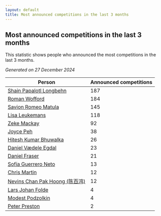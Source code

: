 ```yaml
---
layout: default
title: Most announced competitions in the last 3 months
---
```

## Most announced competitions in the last 3 months
This statistic shows people who announced the most competitions in the last 3 months.

*Generated on 27 December 2024*

| Person | Announced competitions |
| --- | --- |
| [Shain Papalotl Longbehn](https://www.worldcubeassociation.org/persons/2020LONG05) | 187 |
| [Roman Wofford](https://www.worldcubeassociation.org/persons/2017WOFF01) | 184 |
| [Savion Romeo Matula](https://www.worldcubeassociation.org/persons/2019MATU03) | 145 |
| [Lisa Leukemans](https://www.worldcubeassociation.org/persons/2021LEUK01) | 118 |
| [Zeke Mackay](https://www.worldcubeassociation.org/persons/2015MACK06) | 92 |
| [Joyce Peh](https://www.worldcubeassociation.org/persons/2017PEHJ01) | 38 |
| [Hitesh Kumar Bhuwalka](https://www.worldcubeassociation.org/persons/2022BHUW01) | 26 |
| [Daniel Vædele Egdal](https://www.worldcubeassociation.org/persons/2013EGDA01) | 23 |
| [Daniel Fraser](https://www.worldcubeassociation.org/persons/2020FRAS02) | 21 |
| [Sofía Guerrero Neto](https://www.worldcubeassociation.org/persons/2017NETO02) | 13 |
| [Chris Martin](https://www.worldcubeassociation.org/persons/2013MART03) | 12 |
| [Nevins Chan Pak Hoong (陈百鸿)](https://www.worldcubeassociation.org/persons/2010CHAN20) | 12 |
| [Lars Johan Folde](https://www.worldcubeassociation.org/persons/2018FOLD01) | 4 |
| [Modest Podzolkin](https://www.worldcubeassociation.org/persons/2017PODZ01) | 4 |
| [Peter Preston](https://www.worldcubeassociation.org/persons/2017PRES02) | 2 |
